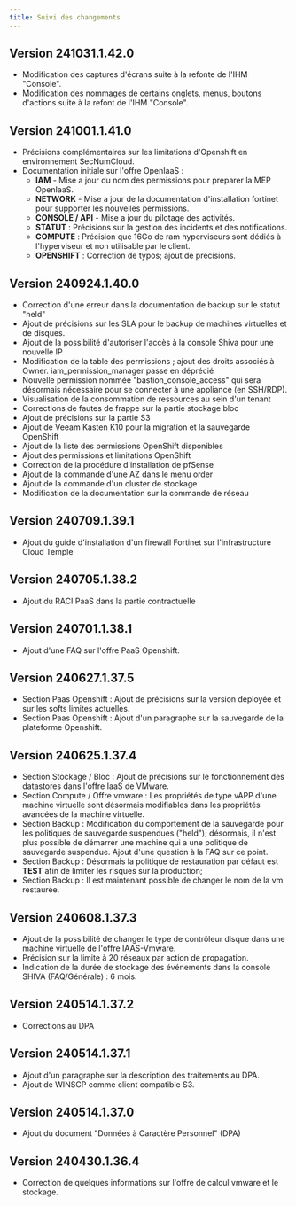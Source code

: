 ```yaml
---
title: Suivi des changements
---
```


## Version 241031.1.42.0

- Modification des captures d'écrans suite à la refonte de l'IHM "Console".
- Modification des nommages de certains onglets, menus, boutons d'actions suite à la refont de l'IHM "Console".

## Version 241001.1.41.0

- Précisions complémentaires sur les limitations d'Openshift en environnement SecNumCloud.
- Documentation initiale sur l'offre OpenIaaS :
  - **IAM** - Mise a jour du nom des permissions pour preparer la MEP OpenIaaS.
  - **NETWORK** - Mise a jour de la documentation d'installation fortinet pour supporter les nouvelles permissions.
  - **CONSOLE / API** - Mise a jour du pilotage des activités.
  - **STATUT** : Précisions sur la gestion des incidents et des notifications.
  - **COMPUTE** : Précision que 16Go de ram hyperviseurs sont dédiés à l'hyperviseur et non utilisable par le client.
  - **OPENSHIFT** : Correction de typos; ajout de précisions.

## Version 240924.1.40.0

- Correction d'une erreur dans la documentation de backup sur le statut "held"
- Ajout de précisions sur les SLA pour le backup de machines virtuelles et de disques.
- Ajout de la possibilité d'autoriser l'accès à la console Shiva pour une nouvelle IP
- Modification de la table des permissions ; ajout des droits associés à Owner. iam_permission_manager passe en déprécié
- Nouvelle permission nommée "bastion_console_access" qui sera désormais nécessaire pour se connecter à une appliance (en SSH/RDP).
- Visualisation de la consommation de ressources au sein d'un tenant
- Corrections de fautes de frappe sur la partie stockage bloc
- Ajout de précisions sur la partie S3
- Ajout de Veeam Kasten K10 pour la migration et la sauvegarde OpenShift
- Ajout de la liste des permissions OpenShift disponibles
- Ajout des permissions et limitations OpenShift
- Correction de la procédure d'installation de pfSense
- Ajout de la commande d'une AZ dans le menu order
- Ajout de la commande d'un cluster de stockage
- Modification de la documentation sur la commande de réseau

## Version 240709.1.39.1

- Ajout du guide d'installation d'un firewall Fortinet sur l'infrastructure Cloud Temple

## Version 240705.1.38.2

- Ajout du RACI PaaS dans la partie contractuelle

## Version 240701.1.38.1

- Ajout d'une FAQ sur l'offre PaaS Openshift.

## Version 240627.1.37.5

- Section Paas Openshift : Ajout de précisions sur la version déployée et sur les softs limites actuelles. 
- Section Paas Openshift : Ajout d'un paragraphe sur la sauvegarde de la plateforme Openshift.

## Version 240625.1.37.4

- Section Stockage / Bloc : Ajout de précisions sur le fonctionnement des datastores dans l'offre IaaS de VMware.
- Section Compute / Offre vmware : Les propriétés de type vAPP d'une machine virtuelle sont désormais modifiables dans les propriétés avancées de la machine virtuelle.
- Section Backup : Modification du comportement de la sauvegarde pour les politiques de sauvegarde suspendues ("held"); désormais, il n'est plus possible de démarrer une machine qui a une politique de sauvegarde suspendue. Ajout d'une question à la FAQ sur ce point.
- Section Backup : Désormais la politique de restauration par défaut est **TEST** afin de limiter les risques sur la production; 
- Section Backup : Il est maintenant possible de changer le nom de la vm restaurée.

## Version 240608.1.37.3

- Ajout de la possibilité de changer le type de contrôleur disque dans une machine virtuelle de l'offre IAAS-Vmware.
- Précision sur la limite à 20 réseaux par action de propagation.
- Indication de la durée de stockage des événements dans la console SHIVA (FAQ/Générale) : 6 mois.
  
## Version 240514.1.37.2
- Corrections au DPA

## Version 240514.1.37.1
- Ajout d'un paragraphe sur la description des traitements au DPA.
- Ajout de WINSCP comme client compatible S3.

## Version 240514.1.37.0

- Ajout du document "Données à Caractère Personnel" (DPA)

## Version 240430.1.36.4

- Correction de quelques informations sur l'offre de calcul vmware et le stockage.
